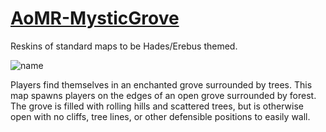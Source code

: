 # [AoMR-MysticGrove](https://www.ageofempires.com/mods/details/409187/)
Reskins of standard maps to be Hades/Erebus themed.

![name](https://cdn.ageofempires.com/aoe-mods/1001/409187/99e26f2c1264253567beb23c315032e7f77bb208d9c10deea5fdd1cfeea9e1f7.png)


Players find themselves in an enchanted grove surrounded by trees.
This map spawns players on the edges of an open grove surrounded by forest. The grove is filled with rolling hills and scattered trees, but is otherwise open with no cliffs, tree lines, or other defensible positions to easily wall. 
